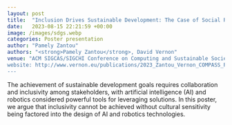 ```yaml
---
layout: post
title:  "Inclusion Drives Sustainable Development: The Case of Social Robotics for Africas"
date:   2023-08-15 22:21:59 +00:00
image: /images/sdgs.webp
categories: Poster presentation
author: "Pamely Zantou"
authors: "<strong>Pamely Zantou</strong>, David Vernon"
venue: "ACM SIGCAS/SIGCHI Conference on Computing and Sustainable Societies - COMPASS
website: http://www.vernon.eu/publications/2023_Zantou_Vernon_COMPASS_Poster.pdf
---
```

The achievement of sustainable development goals requires collaboration and inclusivity among stakeholders, with artificial intelligence (AI) and robotics considered powerful tools for leveraging solutions. In this poster, we argue that inclusivity cannot be achieved without cultural sensitivity being factored into the design of AI and robotics technologies.

